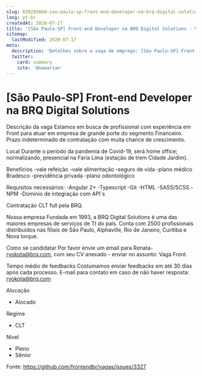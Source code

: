 ```yaml
---
slug: 659295660-sao-paulo-sp-front-end-developer-na-brq-digital-solutions
lang: pt-br
createdAt: 2020-07-17
title: '[São Paulo-SP] Front-end Developer na BRQ Digital Solutions - Vaga de Emprego'
sitemap:
  lastModified: 2020-07-17
meta:
  description: 'Detalhes sobre a vaga de emprego: [São Paulo-SP] Front-end Developer na BRQ Digital Solutions'
  twitter:
    card: summary
    site: '@nawarian'
---
```


# [São Paulo-SP] Front-end Developer na BRQ Digital Solutions

Descrição da vaga
Estamos em busca de profissional com experiência em Front para atuar em empresa de grande porte do segmento Financeiro. Prazo indeterminado de contratação com muita chance de crescimento.

Local
Durante o período da pandemia de Covid-19, será home office; normalizando, presencial na Faria Lima (estação de trem Cidade Jardim).

Benefícios
-vale refeição
-vale alimentação
-seguro de vida
-plano médico Bradesco
-previdência privada
-plano odontológico

Requisitos necessários:
-Angular 2+
-Typescript
-Git
-HTML
-SASS/SCSS
-NPM
-Domínio de integração com API`s

Contratação
CLT full pela BRQ.

Nossa empresa
Fundada em 1993, a BRQ Digital Solutions é uma das maiores empresas de serviços de TI do país. Conta com 2500 profissionais distribuídos nas filiais de São Paulo, Alphaville, Rio de Janeiro, Curitiba e Nova Iorque.

Como se candidatar
Por favor envie um email para Renata- ryokota@brq.com, com seu CV anexado - enviar no assunto: Vaga Front.

Tempo médio de feedbacks
Costumamos enviar feedbacks em até 30 dias após cada processo.
E-mail para contato em caso de não haver resposta: ryokota@brq.com

Alocação
- Alocado

Regime
- CLT

Nível
- Pleno
- Sênior





Fonte: https://github.com/frontendbr/vagas/issues/3327
